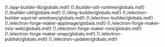 {!./app-builder-lib/globals.md!}
{!./builder-util-runtime/globals.md!}
{!./builder-util/globals.md!}
{!./dmg-builder/globals.md!}
{!./electron-builder-squirrel-windows/globals.md!}
{!./electron-builder/globals.md!}
{!./electron-forge-maker-appimage/globals.md!}
{!./electron-forge-maker-nsis-web/globals.md!}
{!./electron-forge-maker-nsis/globals.md!}
{!./electron-forge-maker-snap/globals.md!}
{!./electron-publish/globals.md!}
{!./electron-updater/globals.md!}
